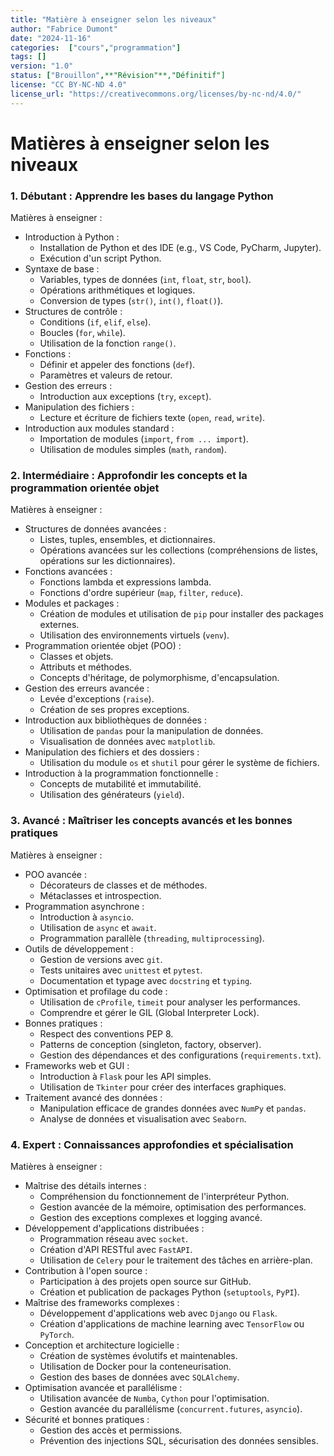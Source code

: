 ```yaml
---
title: "Matière à enseigner selon les niveaux" 
author: "Fabrice Dumont" 
date: "2024-11-16" 
categories:  ["cours","programmation"]
tags: []
version: "1.0" 
status: ["Brouillon",**"Révision"**,"Définitif"]
license: "CC BY-NC-ND 4.0"
license_url: "https://creativecommons.org/licenses/by-nc-nd/4.0/"
---
```


# Matières à enseigner selon les niveaux

### 1. **Débutant : Apprendre les bases du langage Python**

Matières à enseigner :

- Introduction à Python :
  - Installation de Python et des IDE (e.g., VS Code, PyCharm, Jupyter).
  - Exécution d'un script Python.
- Syntaxe de base :
  - Variables, types de données (`int`, `float`, `str`, `bool`).
  - Opérations arithmétiques et logiques.
  - Conversion de types (`str()`, `int()`, `float()`).
- Structures de contrôle :
  - Conditions (`if`, `elif`, `else`).
  - Boucles (`for`, `while`).
  - Utilisation de la fonction `range()`.
- Fonctions :
  - Définir et appeler des fonctions (`def`).
  - Paramètres et valeurs de retour.
- Gestion des erreurs :
  - Introduction aux exceptions (`try`, `except`).
- Manipulation des fichiers :
  - Lecture et écriture de fichiers texte (`open`, `read`, `write`).
- Introduction aux modules standard :
  - Importation de modules (`import`, `from ... import`).
  - Utilisation de modules simples (`math`, `random`).

### 2. **Intermédiaire : Approfondir les concepts et la programmation orientée objet**

Matières à enseigner :

- Structures de données avancées :
  - Listes, tuples, ensembles, et dictionnaires.
  - Opérations avancées sur les collections (compréhensions de listes, opérations sur les dictionnaires).
- Fonctions avancées :
  - Fonctions lambda et expressions lambda.
  - Fonctions d'ordre supérieur (`map`, `filter`, `reduce`).
- Modules et packages :
  - Création de modules et utilisation de `pip` pour installer des packages externes.
  - Utilisation des environnements virtuels (`venv`).
- Programmation orientée objet (POO) :
  - Classes et objets.
  - Attributs et méthodes.
  - Concepts d'héritage, de polymorphisme, d'encapsulation.
- Gestion des erreurs avancée :
  - Levée d'exceptions (`raise`).
  - Création de ses propres exceptions.
- Introduction aux bibliothèques de données :
  - Utilisation de `pandas` pour la manipulation de données.
  - Visualisation de données avec `matplotlib`.
- Manipulation des fichiers et des dossiers :
  - Utilisation du module `os` et `shutil` pour gérer le système de fichiers.
- Introduction à la programmation fonctionnelle :
  - Concepts de mutabilité et immutabilité.
  - Utilisation des générateurs (`yield`).

### 3. **Avancé : Maîtriser les concepts avancés et les bonnes pratiques**

Matières à enseigner :

- POO avancée :
  - Décorateurs de classes et de méthodes.
  - Métaclasses et introspection.
- Programmation asynchrone :
  - Introduction à `asyncio`.
  - Utilisation de `async` et `await`.
  - Programmation parallèle (`threading`, `multiprocessing`).
- Outils de développement :
  - Gestion de versions avec `git`.
  - Tests unitaires avec `unittest` et `pytest`.
  - Documentation et typage avec `docstring` et `typing`.
- Optimisation et profilage du code :
  - Utilisation de `cProfile`, `timeit` pour analyser les performances.
  - Comprendre et gérer le GIL (Global Interpreter Lock).
- Bonnes pratiques :
  - Respect des conventions PEP 8.
  - Patterns de conception (singleton, factory, observer).
  - Gestion des dépendances et des configurations (`requirements.txt`).
- Frameworks web et GUI :
  - Introduction à `Flask` pour les API simples.
  - Utilisation de `Tkinter` pour créer des interfaces graphiques.
- Traitement avancé des données :
  - Manipulation efficace de grandes données avec `NumPy` et `pandas`.
  - Analyse de données et visualisation avec `Seaborn`.

### 4. **Expert : Connaissances approfondies et spécialisation**

Matières à enseigner :

- Maîtrise des détails internes :
  - Compréhension du fonctionnement de l'interpréteur Python.
  - Gestion avancée de la mémoire, optimisation des performances.
  - Gestion des exceptions complexes et logging avancé.
- Développement d'applications distribuées :
  - Programmation réseau avec `socket`.
  - Création d'API RESTful avec `FastAPI`.
  - Utilisation de `Celery` pour le traitement des tâches en arrière-plan.
- Contribution à l'open source :
  - Participation à des projets open source sur GitHub.
  - Création et publication de packages Python (`setuptools`, `PyPI`).
- Maîtrise des frameworks complexes :
  - Développement d'applications web avec `Django` ou `Flask`.
  - Création d'applications de machine learning avec `TensorFlow` ou `PyTorch`.
- Conception et architecture logicielle :
  - Création de systèmes évolutifs et maintenables.
  - Utilisation de Docker pour la conteneurisation.
  - Gestion des bases de données avec `SQLAlchemy`.
- Optimisation avancée et parallélisme :
  - Utilisation avancée de `Numba`, `Cython` pour l'optimisation.
  - Gestion avancée du parallélisme (`concurrent.futures`, `asyncio`).
- Sécurité et bonnes pratiques :
  - Gestion des accès et permissions.
  - Prévention des injections SQL, sécurisation des données sensibles.